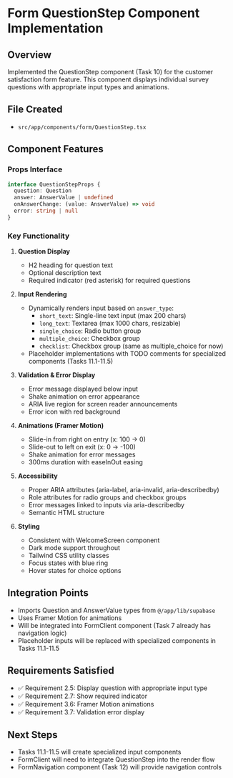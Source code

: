 # Form QuestionStep Component Implementation

## Overview
Implemented the QuestionStep component (Task 10) for the customer satisfaction form feature. This component displays individual survey questions with appropriate input types and animations.

## File Created
- `src/app/components/form/QuestionStep.tsx`

## Component Features

### Props Interface
```typescript
interface QuestionStepProps {
  question: Question
  answer: AnswerValue | undefined
  onAnswerChange: (value: AnswerValue) => void
  error: string | null
}
```

### Key Functionality
1. **Question Display**
   - H2 heading for question text
   - Optional description text
   - Required indicator (red asterisk) for required questions

2. **Input Rendering**
   - Dynamically renders input based on `answer_type`:
     - `short_text`: Single-line text input (max 200 chars)
     - `long_text`: Textarea (max 1000 chars, resizable)
     - `single_choice`: Radio button group
     - `multiple_choice`: Checkbox group
     - `checklist`: Checkbox group (same as multiple_choice for now)
   - Placeholder implementations with TODO comments for specialized components (Tasks 11.1-11.5)

3. **Validation & Error Display**
   - Error message displayed below input
   - Shake animation on error appearance
   - ARIA live region for screen reader announcements
   - Error icon with red background

4. **Animations (Framer Motion)**
   - Slide-in from right on entry (x: 100 → 0)
   - Slide-out to left on exit (x: 0 → -100)
   - Shake animation for error messages
   - 300ms duration with easeInOut easing

5. **Accessibility**
   - Proper ARIA attributes (aria-label, aria-invalid, aria-describedby)
   - Role attributes for radio groups and checkbox groups
   - Error messages linked to inputs via aria-describedby
   - Semantic HTML structure

6. **Styling**
   - Consistent with WelcomeScreen component
   - Dark mode support throughout
   - Tailwind CSS utility classes
   - Focus states with blue ring
   - Hover states for choice options

## Integration Points
- Imports Question and AnswerValue types from `@/app/lib/supabase`
- Uses Framer Motion for animations
- Will be integrated into FormClient component (Task 7 already has navigation logic)
- Placeholder inputs will be replaced with specialized components in Tasks 11.1-11.5

## Requirements Satisfied
- ✅ Requirement 2.5: Display question with appropriate input type
- ✅ Requirement 2.7: Show required indicator
- ✅ Requirement 3.6: Framer Motion animations
- ✅ Requirement 3.7: Validation error display

## Next Steps
- Tasks 11.1-11.5 will create specialized input components
- FormClient will need to integrate QuestionStep into the render flow
- FormNavigation component (Task 12) will provide navigation controls
